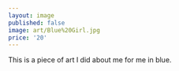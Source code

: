```yaml
---
layout: image
published: false
image: art/Blue%20Girl.jpg
price: '20'
---
```

This is a piece of art I did about me for me in blue.
